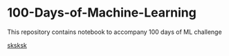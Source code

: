 # 100-Days-of-Machine-Learning
This repository contains notebook to accompany 100 days of ML challenge
<!--Links-->
[sksksk](https://www.youtube.com/watch?v=cuQMBj1cWPo)
